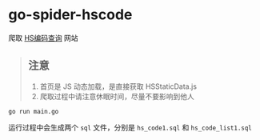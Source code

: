 # go-spider-hscode

爬取 [HS编码查询](https://www.hsbianma.com/) 网站

> ## 注意
>
> 1. 首页是 JS 动态加载，是直接获取 HSStaticData.js
> 2. 爬取过程中请注意休眠时间，尽量不要影响到他人



```shell
go run main.go
```



运行过程中会生成两个 `sql` 文件，分别是 `hs_code1.sql` 和 `hs_code_list1.sql`
